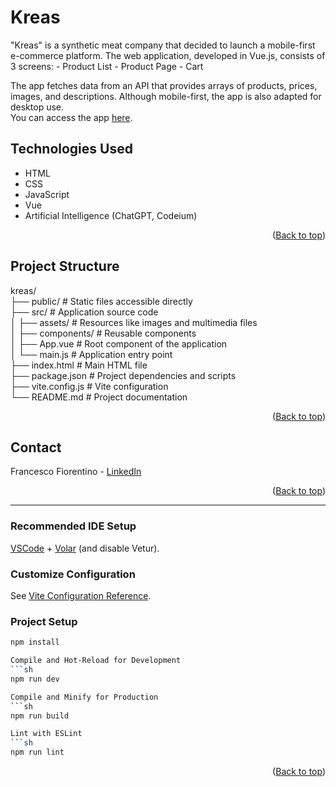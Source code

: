 <a name="readme-top"></a>

# <h1>Kreas</h1>

<p>"Kreas" is a synthetic meat company that decided to launch a mobile-first e-commerce platform. The web application, developed in Vue.js, consists of 3 screens:
- Product List
- Product Page
- Cart

The app fetches data from an API that provides arrays of products, prices, images, and descriptions.
Although mobile-first, the app is also adapted for desktop use. <br>
You can access the app <a href="https://kreas-mangia-sostenibile.netlify.app">here</a>.</p>

## Technologies Used
- HTML
- CSS
- JavaScript
- Vue
- Artificial Intelligence (ChatGPT, Codeium)

<p align="right">(<a href="#readme-top">Back to top</a>)</p> 

## Project Structure

kreas/ <br>
├── public/              # Static files accessible directly <br>
├── src/                 # Application source code <br>
│   ├── assets/          # Resources like images and multimedia files <br>
│   ├── components/      # Reusable components <br>
│   ├── App.vue          # Root component of the application <br>
│   └── main.js          # Application entry point <br>
├── index.html           # Main HTML file <br>
├── package.json         # Project dependencies and scripts <br>
├── vite.config.js       # Vite configuration <br>
└── README.md            # Project documentation <br>

<p align="right">(<a href="#readme-top">Back to top</a>)</p>

## Contact

Francesco Fiorentino - [LinkedIn](https://www.linkedin.com/in/francesco-fiorentino-8a854216a/)

<p align="right">(<a href="#readme-top">Back to top</a>)</p> 

<hr>

### Recommended IDE Setup

[VSCode](https://code.visualstudio.com/) + [Volar](https://marketplace.visualstudio.com/items?itemName=Vue.volar) (and disable Vetur).

### Customize Configuration

See [Vite Configuration Reference](https://vitejs.dev/config/).

### Project Setup

```sh
npm install

Compile and Hot-Reload for Development
```sh
npm run dev

Compile and Minify for Production
```sh
npm run build

Lint with ESLint
```sh
npm run lint
```

<p align="right">(<a href="#readme-top">Back to top</a>)</p>
